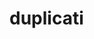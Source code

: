 <!-- generated by markdown-notes-tree -->

# duplicati

<!-- optional markdown-notes-tree directory description starts here -->

<!-- optional markdown-notes-tree directory description ends here -->


